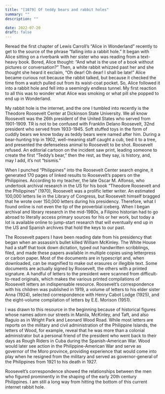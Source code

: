 ```yaml
---
title: "[1079] Of teddy bears and rabbit holes"
summary: ""
description: ""

date: 2022-07-20
draft: false
---
```


Reread the first chapter of Lewis Carroll’s “Alice in Wonderland” recently to get to the source of the phrase “falling into a rabbit hole.” It began with Alice sitting on a riverbank with her sister who was reading from a text-heavy book. Bored, Alice thought: “And what is the use of a book without pictures or conversation?” Then, a white rabbit whizzed past her and she thought she heard it exclaim, “Oh dear! Oh dear! I shall be late!” Alice became curious not because the rabbit talked, but because it checked the time from a watch pulled out from its waist-coat pocket. So, Alice followed it into a rabbit hole and fell into a seemingly endless tunnel. My first reaction to all this was to wonder what Alice was smoking or what pill she popped to end up in Wonderland.

My rabbit hole is the internet, and the one I tumbled into recently is the Theodore Roosevelt Center at Dickinson State University. We all know Roosevelt was the 26th president of the United States who served from 1901-1909. TR is not to be confused with Franklin Delano Roosevelt, 32nd president who served from 1933-1945. Soft stuffed toys in the form of cuddly bears we know today as teddy bears were named after him. During a bear-hunting trip in 1902, well-meaning staff caught a cub, tied it to a tree, and presented the defenseless animal to Roosevelt to be shot. Roosevelt refused. An editorial cartoon on the incident saw print, leading someone to create the first “Teddy’s bear,” then the rest, as they say, is history, and, may I add, it’s not “tsismis.”

When I punched “Philippines” into the Roosevelt Center search engine, it generated 170 pages of linked results to Roosevelt’s papers on the Philippines. According to my teacher, the late Oscar M. Alfonso, who undertook archival research in the US for his book “Theodore Roosevelt and the Philippines” (1970), Roosevelt was a prolific letter writer. An estimated 100,000 letters lie in the Library of Congress, but Roosevelt himself bragged that he wrote over 150,000 letters during his presidency. Therefore, what I found online is not even the tip of the proverbial iceberg. When I began archival and library research in the mid-1980s, a Filipino historian had to go abroad to literally access primary sources for his or her work, but today a lot is available online to jump-start research that will eventually end up in the US and Spanish archives that hold the keys to our past.

The Roosevelt papers I have been reading date from his presidency that began when an assassin’s bullet killed William McKinley. The White House had a staff that took down dictation, typed out handwritten scribblings, filed, and made these papers available in multiple copies using letterpress or carbon paper. Most of the documents are in typescript and, when downloaded, can be magnified to make out erasures or illegible text. Some documents are actually signed by Roosevelt, the others with a printed signature. A handful of letters to the president were scanned from difficult-to-read originals, which makes the various printed compilations of Roosevelt letters an indispensable resource. Roosevelt’s correspondence with his children was published in 1919, a volume of letters to his elder sister Anna (1924), selected correspondence with Henry Cabot Lodge (1925), and the eight-volume compilation of letters by E.E. Morison (1951).

I was drawn to this resource in the beginning because of historical figures whose names adorn our streets in Manila, McKinley, and Taft, and also Baguio as in Wright Park and Leonard Wood Road. While most letters are reports on the military and civil administration of the Philippine Islands, the letters of Wood, for example, reveal that he was more than a colonial administrator but a personal friend of the president who went back to their days as Rough Riders in Cuba during the Spanish-American War. Wood would later see action in the Philippine-American War and serve as governor of the Moro province, providing experience that would come into play when he resigned from the military and served as governor-general of the Philippines from 1921 to his death in 1927.

Roosevelt’s correspondence showed the relationships between the men who figured prominently in the shaping of the early 20th century Philippines. I am still a long way from hitting the bottom of this current internet rabbit hole.
